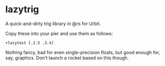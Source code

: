 # lazytrig

A quick-and-dirty trig library in @rs for Urbit.

Copy these into your pier and use them as follows:

    +lazytest [.2.5 .3.4]

Nothing fancy, bad for even single-precision floats, but good enough for, say, graphics.  Don't launch a rocket based on this though.
